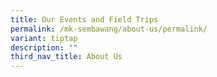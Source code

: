 ```yaml
---
title: Our Events and Field Trips
permalink: /mk-sembawang/about-us/permalink/
variant: tiptap
description: ""
third_nav_title: About Us
---
```

